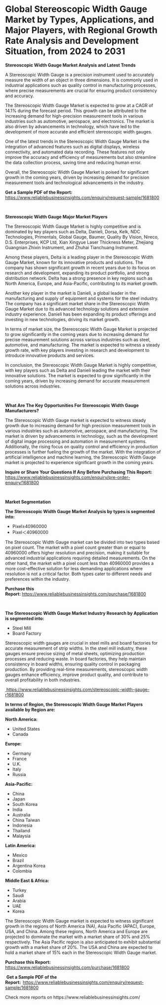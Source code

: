 <p><h1>Global Stereoscopic Width Gauge Market by Types, Applications, and Major Players, with Regional Growth Rate Analysis and Development Situation, from 2024 to 2031</h1></p><p><strong>Stereoscopic Width Gauge Market Analysis and Latest Trends</strong></p>
<p><p>A Stereoscopic Width Gauge is a precision instrument used to accurately measure the width of an object in three dimensions. It is commonly used in industrial applications such as quality control in manufacturing processes, where precise measurements are crucial for ensuring product consistency and accuracy.</p><p>The Stereoscopic Width Gauge Market is expected to grow at a CAGR of 14.1% during the forecast period. This growth can be attributed to the increasing demand for high-precision measurement tools in various industries such as automotive, aerospace, and electronics. The market is also driven by advancements in technology, which have led to the development of more accurate and efficient stereoscopic width gauges.</p><p>One of the latest trends in the Stereoscopic Width Gauge Market is the integration of advanced features such as digital displays, wireless connectivity, and automated data recording. These features not only improve the accuracy and efficiency of measurements but also streamline the data collection process, saving time and reducing human error.</p><p>Overall, the Stereoscopic Width Gauge Market is poised for significant growth in the coming years, driven by increasing demand for precision measurement tools and technological advancements in the industry.</p></p>
<p><strong>Get a Sample PDF of the Report:&nbsp;</strong> <a href="https://www.reliablebusinessinsights.com/enquiry/request-sample/1681800">https://www.reliablebusinessinsights.com/enquiry/request-sample/1681800</a></p>
<p>&nbsp;</p>
<p><strong>Stereoscopic Width Gauge Major Market Players</strong></p>
<p><p>The Stereoscopic Width Gauge Market is highly competitive and is dominated by key players such as Delta, Danieli, Dorsa, Kelk, NDC Technologies, Primentals, Global Gauge, Baumer, Quality By Vision, Nireco, D.S. Enterprises, KCP Ltd, Xian Xingyue Laser Thickness Meter, Zhejiang Guangnian Zhixin Instrument, and Zhuhai Tianchuang Instrument.</p><p>Among these players, Delta is a leading player in the Stereoscopic Width Gauge Market, known for its innovative products and solutions. The company has shown significant growth in recent years due to its focus on research and development, expanding its product portfolio, and strong distribution network. Delta has a strong presence in key regions such as North America, Europe, and Asia-Pacific, contributing to its market growth.</p><p>Another key player in the market is Danieli, a global leader in the manufacturing and supply of equipment and systems for the steel industry. The company has a significant market share in the Stereoscopic Width Gauge Market due to its advanced technology solutions and extensive industry experience. Danieli has been expanding its product offerings and investing in new technologies, driving its market growth.</p><p>In terms of market size, the Stereoscopic Width Gauge Market is projected to grow significantly in the coming years due to increasing demand for precise measurement solutions across various industries such as steel, automotive, and manufacturing. The market is expected to witness a steady growth rate, with key players investing in research and development to introduce innovative products and services.</p><p>In conclusion, the Stereoscopic Width Gauge Market is highly competitive, with key players such as Delta and Danieli leading the market with their innovative solutions. The market is expected to grow significantly in the coming years, driven by increasing demand for accurate measurement solutions across industries.</p></p>
<p>&nbsp;</p>
<p><strong>What Are The Key Opportunities For Stereoscopic Width Gauge Manufacturers?</strong></p>
<p><p>The Stereoscopic Width Gauge market is expected to witness steady growth due to increasing demand for high precision measurement tools in various industries such as automotive, aerospace, and manufacturing. The market is driven by advancements in technology, such as the development of digital image processing and automation in measurement systems. Additionally, the rising focus on quality control and efficiency in production processes is further fueling the growth of the market. With the integration of artificial intelligence and machine learning, the Stereoscopic Width Gauge market is projected to experience significant growth in the coming years.</p></p>
<p><strong>Inquire or Share Your Questions If Any Before Purchasing This Report:</strong> <a href="https://www.reliablebusinessinsights.com/enquiry/pre-order-enquiry/1681800">https://www.reliablebusinessinsights.com/enquiry/pre-order-enquiry/1681800</a></p>
<p>&nbsp;</p>
<p><strong>Market Segmentation</strong></p>
<p><strong>The Stereoscopic Width Gauge Market Analysis by types is segmented into:</strong></p>
<p><ul><li>Pixel≥40960000</li><li>Pixel＜40960000</li></ul></p>
<p><p>The Stereoscopic Width Gauge market can be divided into two types based on pixel count. The market with a pixel count greater than or equal to 40960000 offers higher resolution and precision, making it suitable for advanced industrial applications requiring detailed measurements. On the other hand, the market with a pixel count less than 40960000 provides a more cost-effective solution for less demanding applications where resolution is not a critical factor. Both types cater to different needs and preferences within the industry.</p></p>
<p><strong>Purchase this Report:&nbsp;</strong><a href="https://www.reliablebusinessinsights.com/purchase/1681800">https://www.reliablebusinessinsights.com/purchase/1681800</a></p>
<p>&nbsp;</p>
<p><strong>The Stereoscopic Width Gauge Market Industry Research by Application is segmented into:</strong></p>
<p><ul><li>Steel Mill</li><li>Board Factory</li></ul></p>
<p><p>Stereoscopic width gauges are crucial in steel mills and board factories for accurate measurement of strip widths. In the steel mill industry, these gauges ensure precise sizing of metal sheets, optimizing production processes and reducing waste. In board factories, they help maintain consistency in board widths, ensuring quality control in packaging production. By providing real-time measurements, stereoscopic width gauges enhance efficiency, improve product quality, and contribute to overall profitability in both industries.</p></p>
<p><a href="https://www.reliablebusinessinsights.com/stereoscopic-width-gauge-r1681800">&nbsp;https://www.reliablebusinessinsights.com/stereoscopic-width-gauge-r1681800</a></p>
<p><strong>In terms of Region, the Stereoscopic Width Gauge Market Players available by Region are:</strong></p>
<p>
    <p> <strong> North America: </strong>
        <ul>
            <li>United States</li>
            <li>Canada</li>
        </ul>
        </p> 
    <p> <strong> Europe: </strong>
        <ul>
            <li>Germany</li>
            <li>France</li>
            <li>U.K.</li>
            <li>Italy</li>
            <li>Russia</li>
        </ul>
        </p> 
    <p> <strong> Asia-Pacific: </strong>
        <ul>
            <li>China</li>
            <li>Japan</li>
            <li>South Korea</li>
            <li>India</li>
            <li>Australia</li>
            <li>China Taiwan</li>
            <li>Indonesia</li>
            <li>Thailand</li>
            <li>Malaysia</li>
        </ul>
        </p> 
    <p> <strong> Latin America: </strong>
        <ul>
            <li>Mexico</li>
            <li>Brazil</li>
            <li>Argentina Korea</li>
            <li>Colombia</li>
        </ul>
        </p> 
    <p> <strong> Middle East & Africa: </strong>
        <ul>
            <li>Turkey</li>
            <li>Saudi</li>
            <li>Arabia</li>
            <li>UAE</li>
            <li>Korea</li>
        </ul>
    </p>
    </p>
<p><p>The Stereoscopic Width Gauge market is expected to witness significant growth in the regions of North America (NA), Asia Pacific (APAC), Europe, USA, and China. Among these regions, North America and Europe are projected to dominate the market with a market share of 30% and 25% respectively. The Asia Pacific region is also anticipated to exhibit substantial growth with a market share of 20%. The USA and China are expected to hold a market share of 15% each in the Stereoscopic Width Gauge market.</p></p>
<p><strong>Purchase this Report: </strong><a href="https://www.reliablebusinessinsights.com/purchase/1681800">https://www.reliablebusinessinsights.com/purchase/1681800</a></p>
<p>&nbsp;<strong>Get a Sample PDF of the Report:&nbsp;&nbsp;</strong><a href="https://www.reliablebusinessinsights.com/enquiry/request-sample/1681800">https://www.reliablebusinessinsights.com/enquiry/request-sample/1681800</a></p>
<p><strong></strong></p>
<p>Check more reports on https://www.reliablebusinessinsights.com/</p>